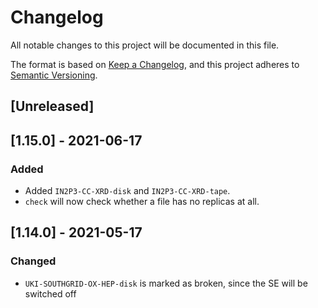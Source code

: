 # Changelog

All notable changes to this project will be documented in this file.

The format is based on [Keep a Changelog](https://keepachangelog.com/en/1.0.0/),
and this project adheres to [Semantic Versioning](https://semver.org/spec/v2.0.0.html).

## [Unreleased]

## [1.15.0] - 2021-06-17
### Added
- Added `IN2P3-CC-XRD-disk` and `IN2P3-CC-XRD-tape`.
- `check` will now check whether a file has no replicas at all.

## [1.14.0] - 2021-05-17
### Changed
- `UKI-SOUTHGRID-OX-HEP-disk` is marked as broken, since the SE will be switched off
